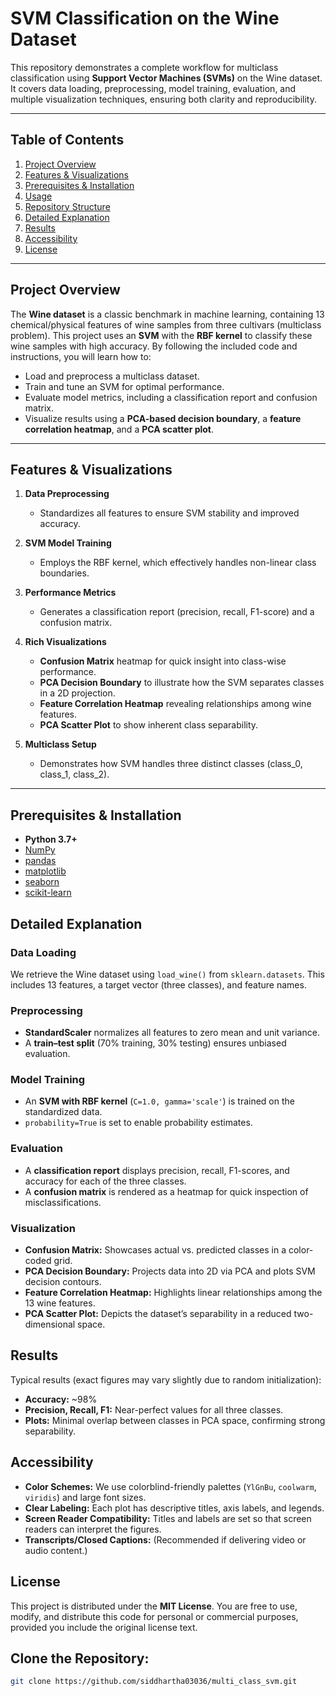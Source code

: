 # SVM Classification on the Wine Dataset

This repository demonstrates a complete workflow for multiclass classification using **Support Vector Machines (SVMs)** on the Wine dataset. It covers data loading, preprocessing, model training, evaluation, and multiple visualization techniques, ensuring both clarity and reproducibility.

---

## Table of Contents

1. [Project Overview](#project-overview)  
2. [Features & Visualizations](#features--visualizations)  
3. [Prerequisites & Installation](#prerequisites--installation)  
4. [Usage](#usage)  
5. [Repository Structure](#repository-structure)  
6. [Detailed Explanation](#detailed-explanation)  
7. [Results](#results)  
8. [Accessibility](#accessibility)  
9. [License](#license)  

---

## Project Overview

The **Wine dataset** is a classic benchmark in machine learning, containing 13 chemical/physical features of wine samples from three cultivars (multiclass problem). This project uses an **SVM** with the **RBF kernel** to classify these wine samples with high accuracy. By following the included code and instructions, you will learn how to:

- Load and preprocess a multiclass dataset.  
- Train and tune an SVM for optimal performance.  
- Evaluate model metrics, including a classification report and confusion matrix.  
- Visualize results using a **PCA-based decision boundary**, a **feature correlation heatmap**, and a **PCA scatter plot**.

---

## Features & Visualizations

1. **Data Preprocessing**  
   - Standardizes all features to ensure SVM stability and improved accuracy.

2. **SVM Model Training**  
   - Employs the RBF kernel, which effectively handles non-linear class boundaries.

3. **Performance Metrics**  
   - Generates a classification report (precision, recall, F1-score) and a confusion matrix.

4. **Rich Visualizations**  
   - **Confusion Matrix** heatmap for quick insight into class-wise performance.  
   - **PCA Decision Boundary** to illustrate how the SVM separates classes in a 2D projection.  
   - **Feature Correlation Heatmap** revealing relationships among wine features.  
   - **PCA Scatter Plot** to show inherent class separability.

5. **Multiclass Setup**  
   - Demonstrates how SVM handles three distinct classes (class_0, class_1, class_2).

---

## Prerequisites & Installation

- **Python 3.7+**  
- [NumPy](https://numpy.org/)  
- [pandas](https://pandas.pydata.org/)  
- [matplotlib](https://matplotlib.org/)  
- [seaborn](https://seaborn.pydata.org/)  
- [scikit-learn](https://scikit-learn.org/stable/)  

## Detailed Explanation

### Data Loading
We retrieve the Wine dataset using `load_wine()` from `sklearn.datasets`. This includes 13 features, a target vector (three classes), and feature names.

### Preprocessing
- **StandardScaler** normalizes all features to zero mean and unit variance.
- A **train–test split** (70% training, 30% testing) ensures unbiased evaluation.

### Model Training
- An **SVM with RBF kernel** (`C=1.0, gamma='scale'`) is trained on the standardized data.
- `probability=True` is set to enable probability estimates.

### Evaluation
- A **classification report** displays precision, recall, F1-scores, and accuracy for each of the three classes.
- A **confusion matrix** is rendered as a heatmap for quick inspection of misclassifications.

### Visualization
- **Confusion Matrix:** Showcases actual vs. predicted classes in a color-coded grid.
- **PCA Decision Boundary:** Projects data into 2D via PCA and plots SVM decision contours.
- **Feature Correlation Heatmap:** Highlights linear relationships among the 13 wine features.
- **PCA Scatter Plot:** Depicts the dataset’s separability in a reduced two-dimensional space.

## Results
Typical results (exact figures may vary slightly due to random initialization):
- **Accuracy:** ~98%
- **Precision, Recall, F1:** Near-perfect values for all three classes.
- **Plots:** Minimal overlap between classes in PCA space, confirming strong separability.

## Accessibility
- **Color Schemes:** We use colorblind-friendly palettes (`YlGnBu`, `coolwarm`, `viridis`) and large font sizes.
- **Clear Labeling:** Each plot has descriptive titles, axis labels, and legends.
- **Screen Reader Compatibility:** Titles and labels are set so that screen readers can interpret the figures.
- **Transcripts/Closed Captions:** (Recommended if delivering video or audio content.)

## License
This project is distributed under the **MIT License**. You are free to use, modify, and distribute this code for personal or commercial purposes, provided you include the original license text.


## **Clone the Repository:**
 ```bash
 git clone https://github.com/siddhartha03036/multi_class_svm.git

